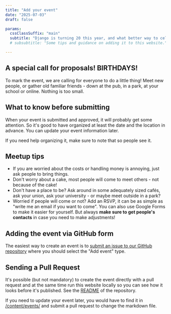 ```yaml
---
title: "Add your event"
date: "2025-07-03"
draft: false

params:
  cssClassSuffix: "main"
  subtitle: "Django is turning 20 this year, and what better way to celebrate it than to bring your local or online community together for an event!? Here are some ideas + an online form to make it easy to get started."
  # subsubtitle: "Some tips and guidance on adding it to this website."

---
```


## A special call for proposals! BIRTHDAYS!

To mark the event, we are calling for everyone to do a little thing! Meet new people, or gather old familiar friends - down at the pub, in a park, at your school or online. Nothing is too small.

## What to know before submitting

When your event is submitted and approved, it will probably get some attention. So it's good to have organized at least the date and the location in advance. You can update your event information later.

If you need help organizing it, make sure to note that so people see it.

## Meetup tips

* If you are worried about the costs or handling money is annoying, just ask people to bring things.
* Don't worry about a cake, most people will come to meet others - not because of the cake!
* Don't have a place to be? Ask around in some adequately sized cafés, ask your union, ask your university - or maybe meet outside in a park?
* Worried if people will come or not? Add an RSVP, it can be as simple as "write me an email if you want to come". You can also use Google Forms to make it easier for yourself. But always **make sure to get people's contacts** in case you need to make adjustments!

## Adding the event via GitHub form

The easiest way to create an event is to [submit an issue to our GitHub repository](https://github.com/django/birthday20/issues/new) where you should select the "Add event" type.

## Sending a Pull Request

It's possible (but not mandatory) to create the event directly with a pull request and at the same time run this website locally so you can see how it looks before it's published. See the [README](https://github.com/django/birthday20/) of the repository.

If you need to update your event later, you would have to find it in [/content/events/](https://github.com/django/birthday20/tree/main/content/events) and submit a pull request to change the markdown file.
